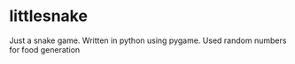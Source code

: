 # littlesnake
Just a snake game.
Written in python using pygame.
Used random numbers for food generation

